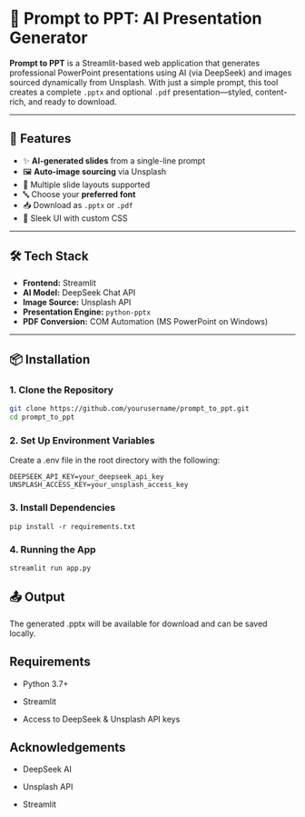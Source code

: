 # 🎯 Prompt to PPT: AI Presentation Generator

**Prompt to PPT** is a Streamlit-based web application that generates professional PowerPoint presentations using AI (via DeepSeek) and images sourced dynamically from Unsplash. With just a simple prompt, this tool creates a complete `.pptx` and optional `.pdf` presentation—styled, content-rich, and ready to download.

---

## 🚀 Features

- ✨ **AI-generated slides** from a single-line prompt  
- 🖼️ **Auto-image sourcing** via Unsplash  
- 📄 Multiple slide layouts supported  
- 🔤 Choose your **preferred font**  
- 📥 Download as `.pptx` or `.pdf`  
- 🎨 Sleek UI with custom CSS  

---

## 🛠️ Tech Stack

- **Frontend:** Streamlit  
- **AI Model:** DeepSeek Chat API  
- **Image Source:** Unsplash API  
- **Presentation Engine:** `python-pptx`  
- **PDF Conversion:** COM Automation (MS PowerPoint on Windows)

---

## 📦 Installation

### 1. Clone the Repository

```bash
git clone https://github.com/yourusername/prompt_to_ppt.git
cd prompt_to_ppt
```
### 2. Set Up Environment Variables
Create a .env file in the root directory with the following:
```
DEEPSEEK_API_KEY=your_deepseek_api_key
UNSPLASH_ACCESS_KEY=your_unsplash_access_key
```


### 3. Install Dependencies

```
pip install -r requirements.txt

```

### 4. Running the App

```
streamlit run app.py

```

## 📤 Output
The generated .pptx will be available for download and can be saved locally.

## Requirements
- Python 3.7+

- Streamlit

- Access to DeepSeek & Unsplash API keys

## Acknowledgements
- DeepSeek AI

- Unsplash API

- Streamlit
